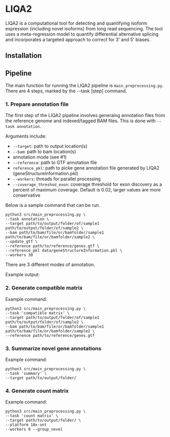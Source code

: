 # LIQA2
LIQA2 is a computational tool for detecting and quantifying isoform expression (including novel isoforms) from long read sequencing. The tool uses a meta-regression model to quantify differential alternative splicing and incorporates a targeted approach to correct for 3' and 5' biases.

## Installation

## Pipeline
The main function for running the LIQA2 pipeline is `main_preprocessing.py`. There are 4 steps, marked by the --task [step] command.

  
### 1. Prepare annotation file
The first step of the LIQA2 pipeline involves generaing annotation files from the reference genome and indexed/tagged BAM files. This is done with `--task annotation`. 

Arguments include:
- `--target`: path to output location(s)
- `--bam`: path to bam location(s)
- annotation mode (see #1)
- `--reference`: path to GTF annotation file
- `reference_pkl`: path to picke gene annotation file generated by LIQA2 (geneStructureInformation.pkl)
- `--workers`: threads for parallel processing
- `--coverage_threshod_exon`: coverage threshold for exon discovery as a percent of maximum coverage. Default is 0.02, larger values are more conservative

Below is a sample command that can be run.

```
python3 src/main_preprocessing.py \
--task annotation \
--target path/to/output/folder/of/sample1 path/to/output/folder/of/sample2 \
--bam path/to/bam/file/or/bamfolder/sample1 path/to/bam/file/or/bamfolder/sample2 \
--update_gtf \
--reference path/to/reference/genes.gtf \
--reference_pkl data/geneStructureInformation.pkl \
--workers 30
```
There are 3 different modes of annotation.

Example output:

### 2. Generate compatible matrix
Example command:
```
python3 src/main_preprocessing.py \
--task 'compatible matrix' \
--target path/to/output/folder/of/sample1 path/to/output/folder/of/sample2 \
--bam path/to/bam/file/or/bamfolder/sample1 path/to/bam/file/or/bamfolder/sample2 \
--reference path/to/reference/genes.gtf
```
### 3. Summarize novel gene annotations
Example command:
```
python3 src/main_preprocessing.py \
--task 'summary' \
--target path/to/output/folder/
```
### 4. Generate count matrix
Example command:
```
python3 src/main_preprocessing.py \
--task 'count matrix' \
--target path/to/output/folder/ \
--platform 10x-ont
--workers 8 --group_novel
```
